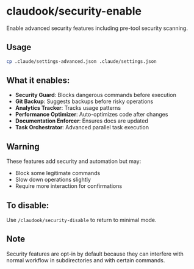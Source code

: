 # claudook/security-enable

Enable advanced security features including pre-tool security scanning.

## Usage
```bash
cp .claude/settings-advanced.json .claude/settings.json
```

## What it enables:
- **Security Guard**: Blocks dangerous commands before execution
- **Git Backup**: Suggests backups before risky operations
- **Analytics Tracker**: Tracks usage patterns
- **Performance Optimizer**: Auto-optimizes code after changes
- **Documentation Enforcer**: Ensures docs are updated
- **Task Orchestrator**: Advanced parallel task execution

## Warning
These features add security and automation but may:
- Block some legitimate commands
- Slow down operations slightly
- Require more interaction for confirmations

## To disable:
Use `/claudook/security-disable` to return to minimal mode.

## Note
Security features are opt-in by default because they can interfere with normal workflow in subdirectories and with certain commands.